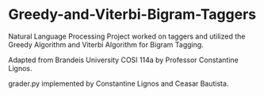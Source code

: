 # Greedy-and-Viterbi-Bigram-Taggers

Natural Language Processing Project worked on taggers and utilized the Greedy Algorithm and Viterbi Algorithm for Bigram Tagging.

Adapted from Brandeis University COSI 114a by Professor Constantine Lignos.

grader.py implemented by Constantine Lignos and Ceasar Bautista.
